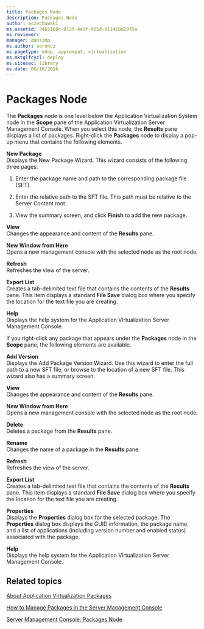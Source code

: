 ```yaml
---
title: Packages Node
description: Packages Node
author: aczechowski
ms.assetid: 3465168c-012f-4e9f-905d-611418d2975a
ms.reviewer: 
manager: dansimp
ms.author: aaroncz
ms.pagetype: mdop, appcompat, virtualization
ms.mktglfcycl: deploy
ms.sitesec: library
ms.date: 06/16/2016
---
```



# Packages Node


The **Packages** node is one level below the Application Virtualization System node in the **Scope** pane of the Application Virtualization Server Management Console. When you select this node, the **Results** pane displays a list of packages. Right-click the **Packages** node to display a pop-up menu that contains the following elements.

<a href="" id="new-package"></a>**New Package**  
Displays the New Package Wizard. This wizard consists of the following three pages:

1.  Enter the package name and path to the corresponding package file (SFT).

2.  Enter the relative path to the SFT file. This path must be relative to the Server Content root.

3.  View the summary screen, and click **Finish** to add the new package.

<a href="" id="view"></a>**View**  
Changes the appearance and content of the **Results** pane.

<a href="" id="new-window-from-here"></a>**New Window from Here**  
Opens a new management console with the selected node as the root node.

<a href="" id="refresh"></a>**Refresh**  
Refreshes the view of the server.

<a href="" id="export-list"></a>**Export List**  
Creates a tab-delimited text file that contains the contents of the **Results** pane. This item displays a standard **File Save** dialog box where you specify the location for the text file you are creating.

<a href="" id="help"></a>**Help**  
Displays the help system for the Application Virtualization Server Management Console.

If you right-click any package that appears under the **Packages** node in the **Scope** pane, the following elements are available.

<a href="" id="add-version"></a>**Add Version**  
Displays the Add Package Version Wizard. Use this wizard to enter the full path to a new SFT file, or browse to the location of a new SFT file. This wizard also has a summary screen.

<a href="" id="view"></a>**View**  
Changes the appearance and content of the **Results** pane.

<a href="" id="new-window-from-here"></a>**New Window from Here**  
Opens a new management console with the selected node as the root node.

<a href="" id="delete"></a>**Delete**  
Deletes a package from the **Results** pane.

<a href="" id="rename"></a>**Rename**  
Changes the name of a package in the **Results** pane.

<a href="" id="refresh"></a>**Refresh**  
Refreshes the view of the server.

<a href="" id="export-list"></a>**Export List**  
Creates a tab-delimited text file that contains the contents of the **Results** pane. This item displays a standard **File Save** dialog box where you specify the location for the text file you are creating.

<a href="" id="properties"></a>**Properties**  
Displays the **Properties** dialog box for the selected package. The **Properties** dialog box displays the GUID information, the package name, and a list of applications (including version number and enabled status) associated with the package.

<a href="" id="help"></a>**Help**  
Displays the help system for the Application Virtualization Server Management Console.

## Related topics


[About Application Virtualization Packages](about-application-virtualization-packages.md)

[How to Manage Packages in the Server Management Console](how-to-manage-packages-in-the-server-management-console.md)

[Server Management Console: Packages Node](server-management-console-packages-node.md)

 

 





